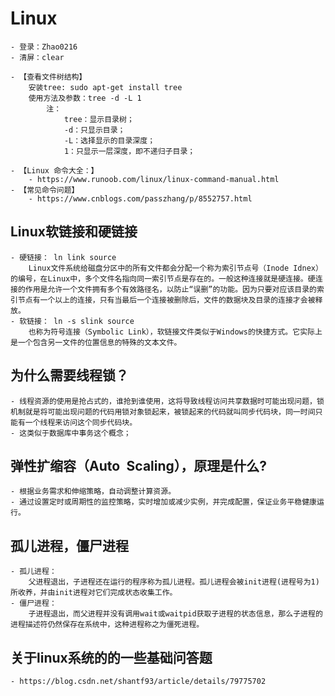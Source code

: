 # Linux
	- 登录：Zhao0216
	- 清屏：clear

	- 【查看文件树结构】
		安装tree: sudo apt-get install tree
		使用方法及参数：tree -d -L 1
			注：
				tree：显示目录树；
				-d：只显示目录；
				-L：选择显示的目录深度；
				1：只显示一层深度，即不递归子目录；

	- 【Linux 命令大全：】
		- https://www.runoob.com/linux/linux-command-manual.html
	- 【常见命令问题】
		- https://www.cnblogs.com/passzhang/p/8552757.html


## Linux软链接和硬链接

	- 硬链接： ln link source
		Linux文件系统给磁盘分区中的所有文件都会分配一个称为索引节点号（Inode Idnex）的编号，在Linux中，多个文件名指向同一索引节点是存在的。一般这种连接就是硬连接。硬连接的作用是允许一个文件拥有多个有效路径名，以防止“误删”的功能。因为只要对应该目录的索引节点有一个以上的连接，只有当最后一个连接被删除后，文件的数据块及目录的连接才会被释放。
	- 软链接： ln -s slink source
		也称为符号连接（Symbolic Link），软链接文件类似于Windows的快捷方式。它实际上是一个包含另一文件的位置信息的特殊的文本文件。



## 为什么需要线程锁？ ##
	- 线程资源的使用是抢占式的，谁抢到谁使用，这将导致线程访问共享数据时可能出现问题，锁机制就是将可能出现问题的代码用锁对象锁起来，被锁起来的代码就叫同步代码块，同一时间只能有一个线程来访问这个同步代码块。
	- 这类似于数据库中事务这个概念；

## 弹性扩缩容（Auto Scaling），原理是什么? ##
	- 根据业务需求和伸缩策略，自动调整计算资源。
	- 通过设置定时或周期性的监控策略，实时增加或减少实例，并完成配置，保证业务平稳健康运行。

## 孤儿进程，僵尸进程 ##
	- 孤儿进程：
		父进程退出，子进程还在运行的程序称为孤儿进程。孤儿进程会被init进程(进程号为1)所收养，并由init进程对它们完成状态收集工作。
	- 僵尸进程：
		子进程退出，而父进程并没有调用wait或waitpid获取子进程的状态信息，那么子进程的进程描述符仍然保存在系统中，这种进程称之为僵死进程。

## 关于linux系统的的一些基础问答题
	- https://blog.csdn.net/shantf93/article/details/79775702